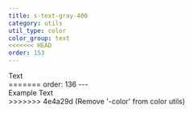 ```yaml
---
title: s-text-gray-400
category: utils
util_type: color
color_group: text
<<<<<<< HEAD
order: 153
---
```

<div class="s-text-gray-400 s-bg-black">Text</div>
=======
order: 136
---
<div class="s-text-gray-400">Example Text</div>
>>>>>>> 4e4a29d (Remove '-color' from  color utils)
